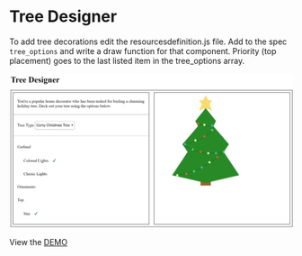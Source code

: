 # Tree Designer

To add tree decorations edit the resourcesdefinition.js file. Add to the spec `tree_options` and write a draw function for that component. Priority (top placement) goes to the last listed item in the tree_options array.

![Screenshot of Tree Designer](/docs/screenshot.JPG)

View the [DEMO](https://aml2732.github.io/treeDesigner/)
